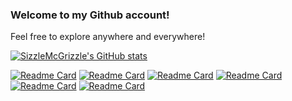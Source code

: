 ### Welcome to my Github account!

Feel free to explore anywhere and everywhere!

[![SizzleMcGrizzle's GitHub stats](https://github-readme-stats.vercel.app/api?username=SizzleMcGrizzle&theme=darcula&hide=stars,issues)](https://github.com/SizzleMcGrizzle)

[![Readme Card](https://github-readme-stats.vercel.app/api/pin/?username=SizzleMcGrizzle&repo=Blueprints&theme=darcula)](https://github.com/SizzleMcGrizzle/Blueprints) [![Readme Card](https://github-readme-stats.vercel.app/api/pin/?username=SizzleMcGrizzle&repo=PayrollLab&theme=darcula)](https://github.com/SizzleMcGrizzle/PayrollLab)
[![Readme Card](https://github-readme-stats.vercel.app/api/pin/?username=SizzleMcGrizzle&repo=Quests&theme=darcula)](https://github.com/SizzleMcGrizzle/Quests) [![Readme Card](https://github-readme-stats.vercel.app/api/pin/?username=CraftCitizen&repo=CLAPI&theme=darcula)](https://github.com/CraftCitizen/CLAPI)
[![Readme Card](https://github-readme-stats.vercel.app/api/pin/?username=SizzleMcGrizzle&repo=GotchaApplication&theme=darcula)](https://github.com/SizzleMcGrizzle/GotchaApplication) [![Readme Card](https://github-readme-stats.vercel.app/api/pin/?username=SizzleMcGrizzle&repo=Saddles&theme=darcula)](https://github.com/SizzleMcGrizzle/Saddles)
